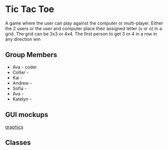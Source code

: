 # Tic Tac Toe
A game where the user can play against the computer or multi-player. Either the 2 users or the user and computer place their assigned letter (x or o) in a grid. The grid can be 3x3 or 4x4. The first person to get 3 or 4 in a row in any direction win

## Group Members
* Ava - coder
* Colter - 
* Kai - 
* Andrew - 
* Sofia - 
* Ava - 
* Katelyn - 

## GUI mockups
[graphics](https://github.com/colterschiwal5/python_group/tree/Frogger-or-TicTacToe/Tic-Tac-Toe/Images)
## Classes
